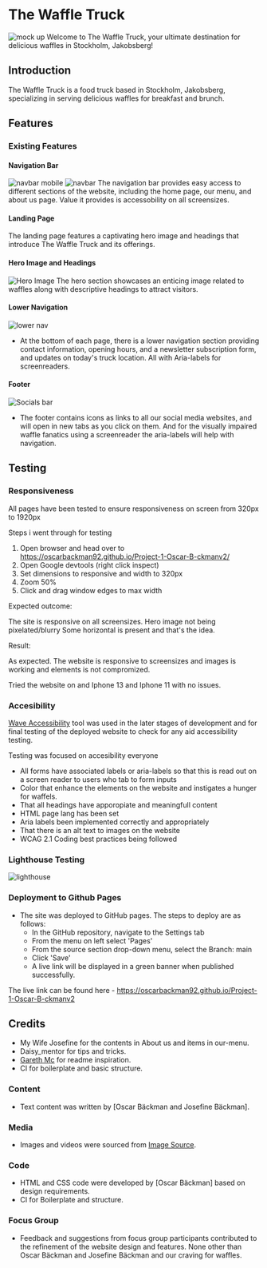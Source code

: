 # The Waffle Truck
![mock up](assets/readme_images/mock-up-readme.png)
Welcome to The Waffle Truck, your ultimate destination for delicious waffles in Stockholm, Jakobsberg!

## Introduction
The Waffle Truck is a food truck based in Stockholm, Jakobsberg, specializing in serving delicious waffles for breakfast and brunch.

## Features

### Existing Features

#### Navigation Bar
![navbar mobile](assets/readme_images/navbar-mobile.png) ![navbar](assets/readme_images/navbar-larger-screen.png)
The navigation bar provides easy access to different sections of the website, including the home page, our menu, and about us page. Value it provides is accessobility on all screensizes.

#### Landing Page
The landing page features a captivating hero image and headings that introduce The Waffle Truck and its offerings.

#### Hero Image and Headings
![Hero Image](assets/readme_images/theperfectloaf_my_best_sourdough_waffles-7-1080x720.jpg)
The hero section showcases an enticing image related to waffles along with descriptive headings to attract visitors.

#### Lower Navigation
![lower nav](assets/readme_images/lower-nav.png)

* At the bottom of each page, there is a lower navigation section providing contact information, opening hours, and a newsletter subscription form, and updates on today's truck location. All with Aria-labels for screenreaders.


#### Footer
![Socials bar](assets/readme_images/social-bar.png)

- The footer contains icons as links to all our social media websites, and will open in new tabs as you click on them. And for the visually impaired waffle fanatics using a screenreader the aria-labels will help with navigation.


## Testing

### Responsiveness

All pages have been tested to ensure responsiveness on screen from 320px to 1920px

Steps i went through for testing

1. Open browser and head over to https://oscarbackman92.github.io/Project-1-Oscar-B-ckmanv2/
2. Open Google devtools (right click inspect)
3. Set dimensions to responsive and width to 320px
4. Zoom 50%
5. Click and drag window edges to max width

Expected outcome:

The site is responsive on all screensizes. Hero image not being pixelated/blurry
Some horizontal is present and that's the idea.

Result:

As expected. The website is responsive to screensizes and images is working and elements is not compromized.

Tried the website on and Iphone 13 and Iphone 11 with no issues.


### Accesibility

[Wave Accessibility](https://wave.webaim.org/) tool was used in the later stages of development and for final testing of the deployed website to check for any aid accessibility testing.

Testing was focused on accesibility everyone

- All forms have associated labels or aria-labels so that this is read out on a screen reader to users who tab to form inputs
- Color that enhance the elements on the website and instigates a hunger for waffels.
- That all headings have apporopiate and meaningfull content
- HTML page lang has been set
- Aria labels been implemented correctly and appropriately
- That there is an alt text to images on the website
- WCAG 2.1 Coding best practices being followed

### Lighthouse Testing

![lighthouse](assets/readme_images/lighthouse-test.png)

### Deployment to Github Pages

- The site was deployed to GitHub pages. The steps to deploy are as follows: 
  - In the GitHub repository, navigate to the Settings tab 
  - From the menu on left select 'Pages'
  - From the source section drop-down menu, select the Branch: main
  - Click 'Save'
  - A live link will be displayed in a green banner when published successfully. 

The live link can be found here - https://oscarbackman92.github.io/Project-1-Oscar-B-ckmanv2

## Credits

- My Wife Josefine for the contents in About us and items in our-menu.
- Daisy_mentor for tips and tricks.
- [Gareth Mc](https://github.com/Gareth-McGirr/tacos-travels) for readme inspiration.
- CI for boilerplate and basic structure.


### Content
- Text content was written by [Oscar Bäckman and Josefine Bäckman].

### Media
- Images and videos were sourced from [Image Source](https://www.theperfectloaf.com/my-best-sourdough-waffles/).

### Code
- HTML and CSS code were developed by [Oscar Bäckman] based on design requirements.
- CI for Boilerplate and structure.

### Focus Group
- Feedback and suggestions from focus group participants contributed to the refinement of the website design and features. None other than Oscar Bäckman and Josefine Bäckman and our craving for waffles.
